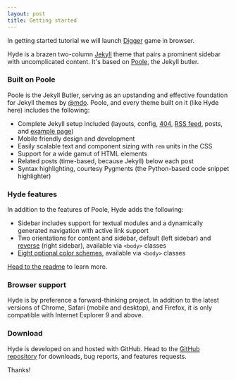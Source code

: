 ```yaml
---
layout: post
title: Getting started
---
```


In getting started tutorial we will launch [Digger](https://en.wikipedia.org/wiki/Digger_(video_game)) game in browser.

<div id="dosbox"></div>

<script type="text/javascript" src="http://js-dos.com/cdn/js-dos-api.js"></script>
<script type="text/javascript">
  var dosbox = new Dosbox({
    id: "dosbox",
    onload: function (dosbox) {
      dosbox.run("http://js-dos.com/cdn/digger.zip", "./DIGGER.COM");
    },
    onrun: function (dosbox, app) {
      console.log("App '" + app + "' is runned");
    }
  });
</script>
<!--more-->

Hyde is a brazen two-column [Jekyll](http://jekyllrb.com) theme that pairs a prominent sidebar with uncomplicated content. It's based on [Poole](http://getpoole.com), the Jekyll butler.

### Built on Poole

Poole is the Jekyll Butler, serving as an upstanding and effective foundation for Jekyll themes by [@mdo](https://twitter.com/mdo). Poole, and every theme built on it (like Hyde here) includes the following:

* Complete Jekyll setup included (layouts, config, [404](/404), [RSS feed](/atom.xml), posts, and [example page](/about))
* Mobile friendly design and development
* Easily scalable text and component sizing with `rem` units in the CSS
* Support for a wide gamut of HTML elements
* Related posts (time-based, because Jekyll) below each post
* Syntax highlighting, courtesy Pygments (the Python-based code snippet highlighter)

### Hyde features

In addition to the features of Poole, Hyde adds the following:

* Sidebar includes support for textual modules and a dynamically generated navigation with active link support
* Two orientations for content and sidebar, default (left sidebar) and [reverse](https://github.com/poole/lanyon#reverse-layout) (right sidebar), available via `<body>` classes
* [Eight optional color schemes](https://github.com/poole/hyde#themes), available via `<body>` classes

[Head to the readme](https://github.com/poole/hyde#readme) to learn more.

### Browser support

Hyde is by preference a forward-thinking project. In addition to the latest versions of Chrome, Safari (mobile and desktop), and Firefox, it is only compatible with Internet Explorer 9 and above.

### Download

Hyde is developed on and hosted with GitHub. Head to the <a href="https://github.com/poole/hyde">GitHub repository</a> for downloads, bug reports, and features requests.

Thanks!
